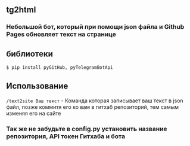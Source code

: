 ## tg2html
### Небольшой бот, который при помощи json файла и Github Pages обновляет текст на странице

## библиотеки
```python
$ pip install pyGitHub, pyTelegramBotApi
```

## Использование
`/text2site Ваш текст` - Команда которая записывает ваш текст в json файл, позже коммитя его ко вам в гитхаб репозиторий, тем самым изменяя его на сайте

### Так же не забудьте в config.py установить название репозитория, API токен Гитхаба и бота
